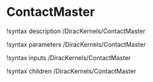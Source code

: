 <!-- MOOSE Documentation Stub: Remove this when content is added. -->

# ContactMaster
!syntax description /DiracKernels/ContactMaster

!syntax parameters /DiracKernels/ContactMaster

!syntax inputs /DiracKernels/ContactMaster

!syntax children /DiracKernels/ContactMaster
